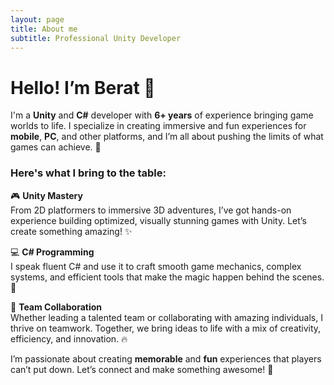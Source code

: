 ```yaml
---
layout: page
title: About me
subtitle: Professional Unity Developer
---
```


# Hello! I’m Berat 👋

I'm a **Unity** and **C#** developer with **6+ years** of experience bringing game worlds to life. I specialize in creating immersive and fun experiences for **mobile**, **PC**, and other platforms, and I’m all about pushing the limits of what games can achieve. 🚀

### Here's what I bring to the table:

🎮 **Unity Mastery**  
From 2D platformers to immersive 3D adventures, I’ve got hands-on experience building optimized, visually stunning games with Unity. Let’s create something amazing! ✨

💻 **C# Programming**  
I speak fluent C# and use it to craft smooth game mechanics, complex systems, and efficient tools that make the magic happen behind the scenes. 🔧

🤝 **Team Collaboration**  
Whether leading a talented team or collaborating with amazing individuals, I thrive on teamwork. Together, we bring ideas to life with a mix of creativity, efficiency, and innovation. 🔥

I’m passionate about creating **memorable** and **fun** experiences that players can’t put down. Let’s connect and make something awesome! 🎉


